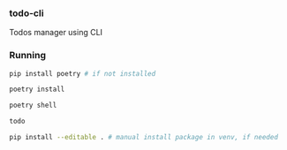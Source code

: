 ### todo-cli

Todos manager using CLI

### Running

```bash
pip install poetry # if not installed
```

```bash
poetry install
```

```bash
poetry shell
```

```bash
todo 
```

```bash
pip install --editable . # manual install package in venv, if needed 
```